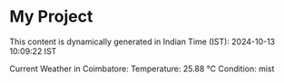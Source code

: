 # My Project

This content is dynamically generated in Indian Time (IST): 2024-10-13 10:09:22 IST


Current Weather in Coimbatore:
Temperature: 25.88 °C
Condition: mist
